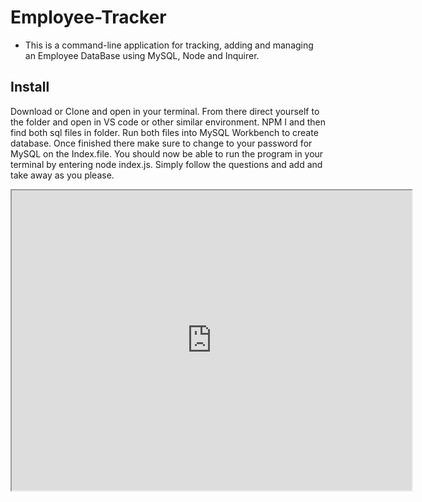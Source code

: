 # Employee-Tracker

- This is a command-line application for tracking, adding and managing an Employee DataBase using MySQL, Node and Inquirer.

## Install

Download or Clone and open in your terminal. From there direct yourself to the folder and open in VS code or other similar environment. NPM I and then find both sql files in folder. Run both files into MySQL Workbench to create database. Once finished there make sure to change to your password for MySQL on the Index.file. You should now be able to run the program in your terminal by entering node index.js. Simply follow the questions and add and take away as you please.

<iframe src="https://drive.google.com/file/d/1txflsrnUONSip0R0y8RGBP4HYijbV9p1/preview" width="640" height="480"></iframe>